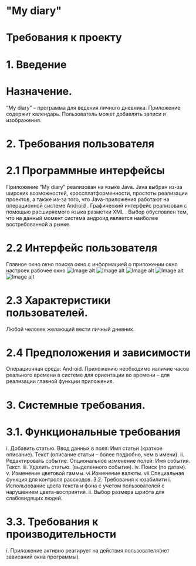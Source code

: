 # "My diary"
# Требования к проекту
# 1. Введение
# Назначение.
 “My diary” – программа для ведения личного дневника. Приложение содержит календарь. Пользователь может добавлять записи и изображения.

# 2. Требования пользователя
# 2.1 Программные интерфейсы
Приложение “My diary” реализован на языке Java. Java выбран из-за широких возможностей, кроссплатформенности, простоты реализации проектов, а также из-за того, что Java-приложения работают на операционной системе Android . Графический интерфейс реализован с помощью расширяемого языка разметки XML . Выбор обусловлен тем, что на данный момент система андроид является наиболее востребованной а рынке.

# 2.2 Интерфейс пользователя
Главное окно окно поиска окно с информацией о приложении окно настроек рабочее окно
![Image alt](https://github.com/Madbear031/TRTPO_Project/blob/master/MainWindow.png)
![Image alt](https://github.com/Madbear031/TRTPO_Project/blob/master/SertchWindow.png)
![Image alt](https://github.com/Madbear031/TRTPO_Project/blob/master/AboutWindow.png)
![Image alt](https://github.com/Madbear031/TRTPO_Project/blob/master/SettingsWindow.png)
![Image alt](https://github.com/Madbear031/TRTPO_Project/blob/master/WorkWindow.png)

# 2.3 Характеристики пользователей.
Любой человек желающий вести личный дневник.

# 2.4 Предположения и зависимости
Операционная среда: Android. Приложению необходимо наличие часов реального времени в системе для ориентации во времени – для реализации главной функции приложения.

# 3. Системные требования.
# 3.1. Функциональные требования
i. Добавить статью. Ввод данных в поля: Имя статьи (краткое описание). Текст (описание статьи – более подробно, чем в имени). ii. Редактировать событие. Опциональное изменение полей: Имя события. Текст. iii. Удалить статью. (выделенного события). iv. Поиск (по датам). v. Изменение цветовой гаммы. vi.Изменение валюты. vii.Специальная функция для контроля рассходов. 3.2. Требования к юзабилити i. Использование цвета текста и фона с учетом пользователей с нарушением цвета-восприятия. ii. Выбор размера шрифта для слабовидящих людей.

# 3.3. Требования к производительности
i. Приложение активно реагирует на действия пользователя(нет зависаний окна программы).
